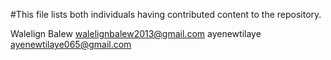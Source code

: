 #This file lists both individuals having contributed content to the repository.

Walelign Balew <walelignbalew2013@gmail.com>
ayenewtilaye <ayenewtilaye065@gmail.com>
